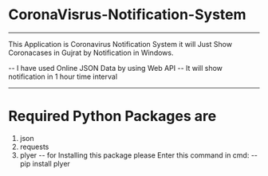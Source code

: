 # CoronaVisrus-Notification-System

*******************************************************
This Application is Coronavirus Notification System it 
will Just Show Coronacases in Gujrat by Notification in 
Windows. 

-- I have used Online JSON Data by using Web API
-- It will show notification in 1 hour time interval

********************************************************
# Required Python Packages are 
  1) json
  2) requests
  3) plyer
     -- for Installing this package please Enter this command in cmd:
        -- pip install plyer

